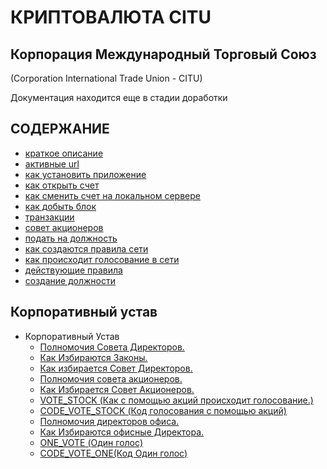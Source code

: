 # КРИПТОВАЛЮТА CITU
## Корпорация Международный Торговый Союз 
(Corporation International Trade Union - CITU)


Документация находится еще в стадии доработки

## СОДЕРЖАНИЕ
- [краткое описание](./documentation/preamble.md)
- [активные url](./documentation/active-url.md)
- [как установить приложение](./documentation/install.md)
- [как открыть счет](./documentation/create-account.md)
- [как сменить счет на локальном сервере](./documentation/change-account.md)
- [как добыть блок](./documentation/mine.md)
- [транзакции](./documentation/transactions.md)
- [совет акционеров](./documentation/board-of-shareholders.md)
- [подать на должность](./documentation/management.md)
- [как создаются правила сети](./documentation/create-law.md)
- [как происходит голосование в сети](./documentation/voting-in-network.md)
- [действующие правила](./documentation/current-law.md)
- [создание должности](./documentation/create-postion.md)

## Корпоративный устав
- Корпоративный Устав
  - [Полномочия Совета Директоров.](./charter/POWERS_OF_THE_BOARD_OF_DIRECTORS.md)
  - [Как Избираются Законы.](./charter/HOW_LAWS_ARE_CHOSEN.md)
  - [Как избирается Совет Директоров.](./charter/HOW_THE_BOARD_OF_DIRECTORS_IS_ELECTED.md)
  - [Полномочия совета акционеров.](./charter/POWERS_OF_THE_BOARD_OF_SHAREHOLDERS.md)
  - [Как Избирается Совет Акционеров.](./charter/HOW_SHAREHOLDERS_BOARD_IS_ELECTED.md)
  - [VOTE_STOCK (Как с помощью акций происходит голосование.)](./charter/VOTE_STOCK.md)
  - [CODE_VOTE_STOCK (Код голосования с помощью акций)](./charter/CODE_VOTE_STOCK.md)
  - [Полномочия директоров офиса.](./charter/POWERS_OF_THE_BOARD_OF_DIRECTORS.md)
  - [Как Избираются офисные Директора.](./charter/HOW_OFFICE_DIRECTORS_ARE_CHOSEN.md)
  - [ONE_VOTE (Один голос)](./charter/ONE_VOTE.md)
  - [CODE_VOTE_ONE(Код Один голос)](./charter/CODE_VOTE_ONE.md)


